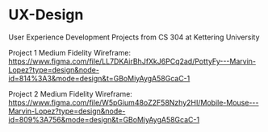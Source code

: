 # UX-Design
User Experience Development Projects from CS 304 at Kettering University

Project 1 Medium Fidelity Wireframe: https://www.figma.com/file/LL7DKAirBhJfXkJ6PCq2ad/PottyFy---Marvin-Lopez?type=design&node-id=814%3A3&mode=design&t=GBoMiyAygA58GcaC-1

Project 2 Medium Fidelity Wireframe: https://www.figma.com/file/W5pGium48oZ2F58Nzhy2HI/Mobile-Mouse---Marvin-Lopez?type=design&node-id=809%3A756&mode=design&t=GBoMiyAygA58GcaC-1
